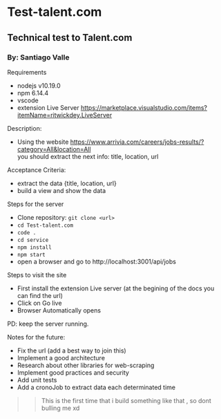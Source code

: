 # Test-talent.com

## Technical test to Talent.com
### By: Santiago Valle

Requirements
  - nodejs v10.19.0
  - npm 6.14.4
  - vscode
  - extension Live Server  https://marketplace.visualstudio.com/items?itemName=ritwickdey.LiveServer
  
Description:  
  - Using the website https://www.arrivia.com/careers/jobs-results/?category=All&location=All  
      you should extract the next info: title, location, url
 
Acceptance Criteria:  
  - extract the data {title, location, url}  
  - build a view and show the data
  
  
Steps for the server
  - Clone repository: `git clone <url>`
  - `cd Test-talent.com`
  - `code .`
  - `cd service`
  - `npm install`
  - `npm start`
  - open a browser and go to http://localhost:3001/api/jobs

Steps to visit the site
  - First install the extension Live server (at the begining of the docs you can find the url)
  - Click on Go live
  - Browser Automatically opens
  
  PD: keep the server running.


Notes for the future:
  - Fix the url (add a best way to join this)
  - Implement a good architecture
  - Research about other libraries for web-scraping
  - Implement good practices and security
  - Add unit tests
  - Add a cronoJob to extract data each determinated time
>
 >> This is the first time that i build something like that , so dont bulling me xd
>
